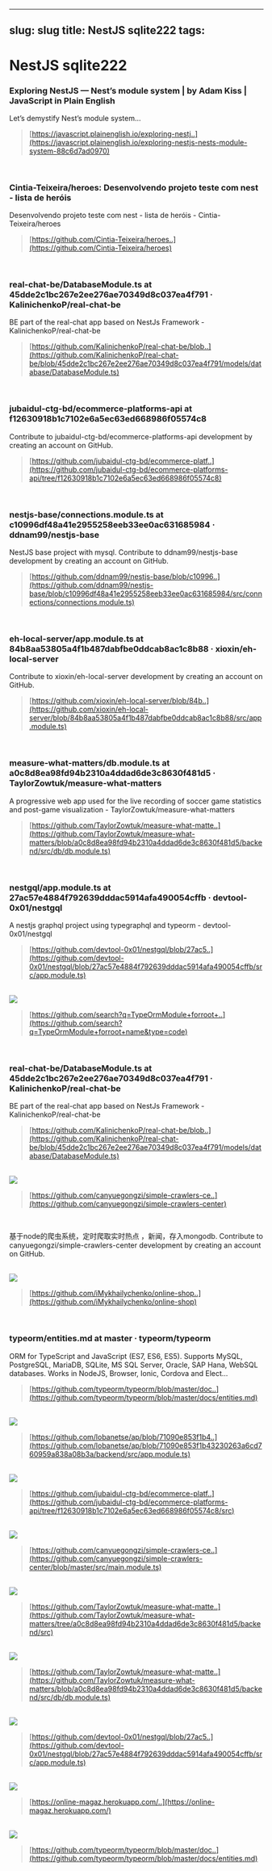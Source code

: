 
---
slug: slug
title: NestJS sqlite222
tags: 
---

# NestJS sqlite222
### Exploring NestJS — Nest’s module system | by Adam Kiss | JavaScript in Plain English

Let’s demystify Nest’s module system…

> [https://javascript.plainenglish.io/exploring-nestj..](https://javascript.plainenglish.io/exploring-nestjs-nests-module-system-88c6d7ad0970)


<br/>


### Cintia-Teixeira/heroes: Desenvolvendo projeto teste com nest - lista de heróis

Desenvolvendo projeto teste com nest - lista de heróis - Cintia-Teixeira/heroes

> [https://github.com/Cintia-Teixeira/heroes..](https://github.com/Cintia-Teixeira/heroes)


<br/>


### real-chat-be/DatabaseModule.ts at 45dde2c1bc267e2ee276ae70349d8c037ea4f791 · KalinichenkoP/real-chat-be

BE part of the real-chat app based on NestJs Framework - KalinichenkoP/real-chat-be

> [https://github.com/KalinichenkoP/real-chat-be/blob..](https://github.com/KalinichenkoP/real-chat-be/blob/45dde2c1bc267e2ee276ae70349d8c037ea4f791/models/database/DatabaseModule.ts)


<br/>


### jubaidul-ctg-bd/ecommerce-platforms-api at f12630918b1c7102e6a5ec63ed668986f05574c8

Contribute to jubaidul-ctg-bd/ecommerce-platforms-api development by creating an account on GitHub.

> [https://github.com/jubaidul-ctg-bd/ecommerce-platf..](https://github.com/jubaidul-ctg-bd/ecommerce-platforms-api/tree/f12630918b1c7102e6a5ec63ed668986f05574c8)


<br/>


### nestjs-base/connections.module.ts at c10996df48a41e2955258eeb33ee0ac631685984 · ddnam99/nestjs-base

NestJS base project with mysql. Contribute to ddnam99/nestjs-base development by creating an account on GitHub.

> [https://github.com/ddnam99/nestjs-base/blob/c10996..](https://github.com/ddnam99/nestjs-base/blob/c10996df48a41e2955258eeb33ee0ac631685984/src/connections/connections.module.ts)


<br/>


### eh-local-server/app.module.ts at 84b8aa53805a4f1b487dabfbe0ddcab8ac1c8b88 · xioxin/eh-local-server

Contribute to xioxin/eh-local-server development by creating an account on GitHub.

> [https://github.com/xioxin/eh-local-server/blob/84b..](https://github.com/xioxin/eh-local-server/blob/84b8aa53805a4f1b487dabfbe0ddcab8ac1c8b88/src/app.module.ts)


<br/>


### measure-what-matters/db.module.ts at a0c8d8ea98fd94b2310a4ddad6de3c8630f481d5 · TaylorZowtuk/measure-what-matters

A progressive web app used for the live recording of soccer game statistics and post-game visualization - TaylorZowtuk/measure-what-matters

> [https://github.com/TaylorZowtuk/measure-what-matte..](https://github.com/TaylorZowtuk/measure-what-matters/blob/a0c8d8ea98fd94b2310a4ddad6de3c8630f481d5/backend/src/db/db.module.ts)


<br/>


### nestgql/app.module.ts at 27ac57e4884f792639dddac5914afa490054cffb · devtool-0x01/nestgql

A nestjs graphql project using typegraphql and typeorm - devtool-0x01/nestgql

> [https://github.com/devtool-0x01/nestgql/blob/27ac5..](https://github.com/devtool-0x01/nestgql/blob/27ac57e4884f792639dddac5914afa490054cffb/src/app.module.ts)


<br/>


<image src="https://raw.githubusercontent.com/WooodHead/test44/main/images/4d3add59-81c6-47bb-ba71-107e5df5672c.png">

> [https://github.com/search?q=TypeOrmModule+forroot+..](https://github.com/search?q=TypeOrmModule+forroot+name&type=code)


<br/>


### real-chat-be/DatabaseModule.ts at 45dde2c1bc267e2ee276ae70349d8c037ea4f791 · KalinichenkoP/real-chat-be

BE part of the real-chat app based on NestJs Framework - KalinichenkoP/real-chat-be

> [https://github.com/KalinichenkoP/real-chat-be/blob..](https://github.com/KalinichenkoP/real-chat-be/blob/45dde2c1bc267e2ee276ae70349d8c037ea4f791/models/database/DatabaseModule.ts)


<br/>


<image src="https://raw.githubusercontent.com/WooodHead/test44/main/images/0c951fe2-b97d-44ef-b2f3-5bae3d62e059.png">

> [https://github.com/canyuegongzi/simple-crawlers-ce..](https://github.com/canyuegongzi/simple-crawlers-center)


<br/>


基于node的爬虫系统，定时爬取实时热点 ，新闻，存入mongodb. Contribute to canyuegongzi/simple-crawlers-center development by creating an account on GitHub.


<br/>


<image src="https://raw.githubusercontent.com/WooodHead/test44/main/images/6d0752ff-a4cf-49a9-bc45-e8c53a9226d9.png">

> [https://github.com/iMykhailychenko/online-shop..](https://github.com/iMykhailychenko/online-shop)


<br/>


### typeorm/entities.md at master · typeorm/typeorm

ORM for TypeScript and JavaScript (ES7, ES6, ES5). Supports MySQL, PostgreSQL, MariaDB, SQLite, MS SQL Server, Oracle, SAP Hana, WebSQL databases. Works in NodeJS, Browser, Ionic, Cordova and Elect...

> [https://github.com/typeorm/typeorm/blob/master/doc..](https://github.com/typeorm/typeorm/blob/master/docs/entities.md)


<br/>


<image src="https://raw.githubusercontent.com/WooodHead/test44/main/images/248fd507-593e-4d40-8e38-c860533c88b3.png">

> [https://github.com/lobanetse/ap/blob/71090e853f1b4..](https://github.com/lobanetse/ap/blob/71090e853f1b43230263a6cd760959a838a08b3a/backend/src/app.module.ts)


<br/>


<image src="https://raw.githubusercontent.com/WooodHead/test44/main/images/0d31a7f8-93e9-4a95-acb4-e70e5fd9ee18.png">

> [https://github.com/jubaidul-ctg-bd/ecommerce-platf..](https://github.com/jubaidul-ctg-bd/ecommerce-platforms-api/tree/f12630918b1c7102e6a5ec63ed668986f05574c8/src)


<br/>


<image src="https://raw.githubusercontent.com/WooodHead/test44/main/images/2146eeda-e3e2-4554-8dc0-a0993cc3ed3e.png">

> [https://github.com/canyuegongzi/simple-crawlers-ce..](https://github.com/canyuegongzi/simple-crawlers-center/blob/master/src/main.module.ts)


<br/>


<image src="https://raw.githubusercontent.com/WooodHead/test44/main/images/fcd744fe-f248-4eea-87f4-b3ab48a4f42a.png">

> [https://github.com/TaylorZowtuk/measure-what-matte..](https://github.com/TaylorZowtuk/measure-what-matters/tree/a0c8d8ea98fd94b2310a4ddad6de3c8630f481d5/backend/src)


<br/>


<image src="https://raw.githubusercontent.com/WooodHead/test44/main/images/13206d69-c912-4435-ad4c-e515115e8a04.png">

> [https://github.com/TaylorZowtuk/measure-what-matte..](https://github.com/TaylorZowtuk/measure-what-matters/blob/a0c8d8ea98fd94b2310a4ddad6de3c8630f481d5/backend/src/db/db.module.ts)


<br/>


<image src="https://raw.githubusercontent.com/WooodHead/test44/main/images/9f0eee2e-7ece-41c6-823b-f9b51cbcb62c.png">

> [https://github.com/devtool-0x01/nestgql/blob/27ac5..](https://github.com/devtool-0x01/nestgql/blob/27ac57e4884f792639dddac5914afa490054cffb/src/app.module.ts)


<br/>


<image src="https://raw.githubusercontent.com/WooodHead/test44/main/images/9b0ad6c4-39e2-4cfa-9915-2755d72ebfbb.png">

> [https://online-magaz.herokuapp.com/..](https://online-magaz.herokuapp.com/)


<br/>


<image src="https://raw.githubusercontent.com/WooodHead/test44/main/images/add552b4-fb89-408c-82b6-e75228a112f7.png">

> [https://github.com/typeorm/typeorm/blob/master/doc..](https://github.com/typeorm/typeorm/blob/master/docs/entities.md)